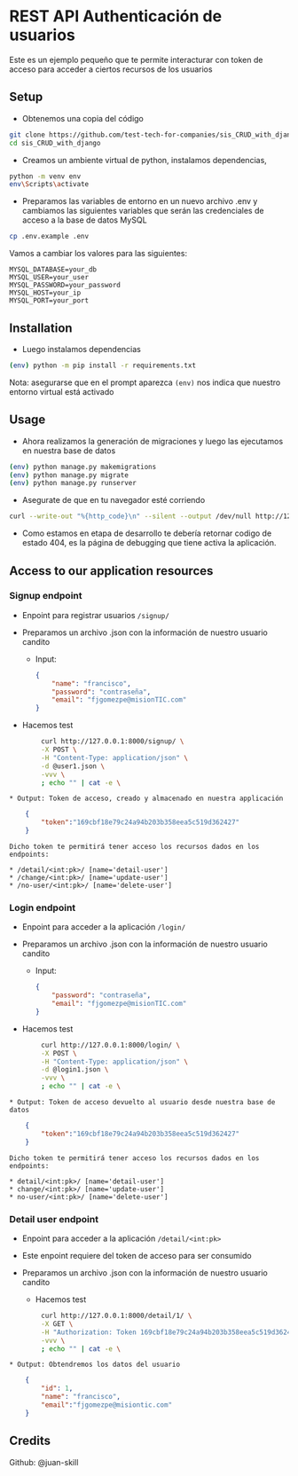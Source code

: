 # REST API Authenticación de usuarios

Este es un ejemplo pequeño que te permite interacturar con token de acceso para acceder a ciertos recursos de los usuarios

## Setup
* Obtenemos una copia del código

```bash
git clone https://github.com/test-tech-for-companies/sis_CRUD_with_django.git
cd sis_CRUD_with_django
```

* Creamos un ambiente virtual de python, instalamos dependencias,

```bash
python -m venv env
env\Scripts\activate
```

* Preparamos las variables de entorno en un nuevo archivo .env y cambiamos las siguientes variables que serán las credenciales de acceso a la base de datos MySQL

```bash
cp .env.example .env
```

Vamos a cambiar los valores para las siguientes:
```
MYSQL_DATABASE=your_db
MYSQL_USER=your_user
MYSQL_PASSWORD=your_password
MYSQL_HOST=your_ip
MYSQL_PORT=your_port
```

## Installation
* Luego instalamos dependencias 

```bash
(env) python -m pip install -r requirements.txt
```

Nota: asegurarse que en el prompt aparezca `(env)` nos indica que nuestro entorno virtual está activado

## Usage
* Ahora realizamos la generación de migraciones y luego las ejecutamos en nuestra base de datos

```bash
(env) python manage.py makemigrations
(env) python manage.py migrate
(env) python manage.py runserver
```

*  Asegurate de que en tu navegador esté corriendo

```bash
curl --write-out "%{http_code}\n" --silent --output /dev/null http://127.0.0.1:8000
```

* Como estamos en etapa de desarrollo te debería retornar codigo de estado 404, es la página de debugging que tiene activa la aplicación.


## Access to our application resources

### Signup endpoint

* Enpoint para registrar usuarios `/signup/`

* Preparamos un archivo .json con la información de nuestro usuario candito

    * Input:

        ```json
        {
            "name": "francisco",
            "password": "contraseña",
            "email": "fjgomezpe@misionTIC.com"
        }
        ```
* Hacemos test 

```bash
        curl http://127.0.0.1:8000/signup/ \
        -X POST \
        -H "Content-Type: application/json" \
        -d @user1.json \
        -vvv \
        ; echo "" | cat -e \
```

    * Output: Token de acceso, creado y almacenado en nuestra applicación

```json
    {
        "token":"169cbf18e79c24a94b203b358eea5c519d362427"
    }
```

    Dicho token te permitirá tener acceso los recursos dados en los endpoints:

    * /detail/<int:pk>/ [name='detail-user']
    * /change/<int:pk>/ [name='update-user']
    * /no-user/<int:pk>/ [name='delete-user']

### Login endpoint

* Enpoint para acceder a la aplicación `/login/`

* Preparamos un archivo .json con la información de nuestro usuario candito

    * Input:

        ```json
        {
            "password": "contraseña",
            "email": "fjgomezpe@misionTIC.com"
        }
        ```
* Hacemos test 

```bash
        curl http://127.0.0.1:8000/login/ \
        -X POST \
        -H "Content-Type: application/json" \
        -d @login1.json \
        -vvv \
        ; echo "" | cat -e \
```

    * Output: Token de acceso devuelto al usuario desde nuestra base de datos

```json
    {
        "token":"169cbf18e79c24a94b203b358eea5c519d362427"
    }
```

    Dicho token te permitirá tener acceso los recursos dados en los endpoints:

    * detail/<int:pk>/ [name='detail-user']
    * change/<int:pk>/ [name='update-user']
    * no-user/<int:pk>/ [name='delete-user']


### Detail user endpoint

* Enpoint para acceder a la aplicación `/detail/<int:pk>`
* Este enpoint requiere del token de acceso para ser consumido

* Preparamos un archivo .json con la información de nuestro usuario candito


    * Hacemos test 

```bash
        curl http://127.0.0.1:8000/detail/1/ \
        -X GET \
        -H "Authorization: Token 169cbf18e79c24a94b203b358eea5c519d362427" \
        -vvv \
        ; echo "" | cat -e \        
```

    * Output: Obtendremos los datos del usuario

```json
    {
        "id": 1,
        "name": "francisco", 
        "email":"fjgomezpe@misiontic.com"
    }
```



## Credits

Github: @juan-skill
